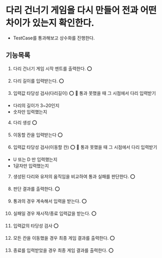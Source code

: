 # 다리 건너기 게임을 다시 만들어 전과 어떤 차이가 있는지 확인한다.

- TestCase를 통과해보고 상수화를 진행한다.

## 기능목록

1. 다리 건너기 게임 시작 멘트를 출력한다. ⭕️

2. 다리 길이를 입력받는다. ⭕️

3. 입력값 타당성 검사(다리길이) ⭕️
   🚨 통과 못했을 때 그 시점에서 다리 입력받기

- 다리의 길이가 3~20인지
- 숫자만 입력했는지

4. 다리 생성 ⭕️

5. 이동할 칸을 입력받는다 ⭕️

6. 입력값 타당성 검사(이동할 칸) ⭕️
   🚨 통과 못했을 때 그 시점에서 다리 입력받기

- U 또는 D 만 입력했는지
- 1글자만 입력했는지

7. 생성된 다리와 유저의 움직임을 비교하여 통과 실패를 판단한다. ⭕️

8. 판단 결과를 출력한다. ⭕️

9. 통과의 경우 계속해서 입력을 받는다. ⭕️

10. 실패일 경우 재시작/종료 입력값을 받는다. ⭕️

11. 입력값의 타당성 검사 ⭕️

12. 모든 칸을 이동했을 경우 최종 게임 결과를 출력한다. ⭕️

13. 종료를 입력받았을 경우 최종 게임 결과를 출력한다. ⭕️
